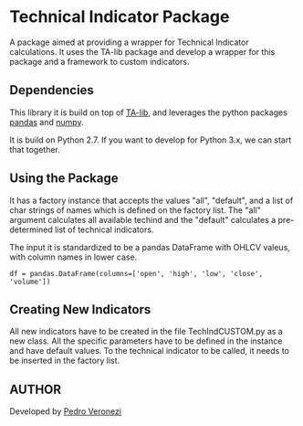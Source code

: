# Technical Indicator Package

A package aimed at providing a wrapper for Technical Indicator calculations. It uses the TA-lib package and develop a
wrapper for this package and a framework to custom indicators.

## Dependencies

This library it is build on top of [TA-lib](https://mrjbq7.github.io/ta-lib/install.html), and leverages the python packages [pandas](https://pandas.pydata.org/pandas-docs/version/0.22/install.html) and [numpy](https://scipy.org/install.html).

It is build on Python 2.7. If you want to develop for Python 3.x, we can start that together.

## Using the Package

It has a factory instance that accepts the values "all", "default", and a list of char strings of names which is
defined on the factory list. The "all" argument calculates all available techind and the "default" calculates a
pre-determined list of technical indicators.

The input it is standardized to be a pandas DataFrame with OHLCV valeus, with column names in lower case.

`df = pandas.DataFrame(columns=['open', 'high', 'low', 'close', 'volume'])`

## Creating New Indicators

All new indicators have to be created in the file TechIndCUSTOM.py as a new class. All the specific parameters have to
be defined in the instance and have default values. To the technical indicator to be called, it needs to be inserted in
the factory list.

## AUTHOR

Developed by [Pedro Veronezi](https://github.com/veronezipedro)
